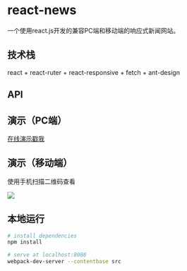 # react-news
一个使用react.js开发的兼容PC端和移动端的响应式新闻网站。

## 技术栈
react + react-ruter + react-responsive + fetch + ant-design

## API


## 演示（PC端）
<a href="http://shx89.com/react-news/index.html">在线演示戳我</a>

## 演示（移动端）
使用手机扫描二维码查看

<img src="http://shx89.com/img/react-news-qrcode.png">

## 本地运行
``` bash
# install dependencies
npm install

# serve at localhost:8080
webpack-dev-server --contentbase src
```

